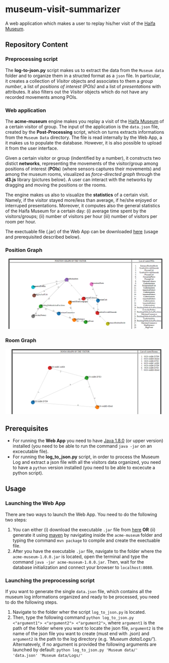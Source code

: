 # museum-visit-summarizer
A web application which makes a user to replay his/her visit of the [Haifa Museum](https://www.hma.org.il/eng).
## Repository Content
### Preprocessing script
The **log-to-json.py** script makes us to extract the data from the `Museum data` folder and to organize them in a structed format as a `json` file. In particular, 
it creates a collection of *Visitor* objects and associates to them a *group number*, a list of *positions of interest (POIs)* and a list of *presentations* with attributes. It also filters out the *Visitor* objects which do not have any recorded movements among POIs.
### Web application
The **acme-museum** engine makes you replay a visit of the [Haifa Museum](https://www.hma.org.il/eng) of a certain visitor of group. The input of the application is the 
`data.json` file, created by the **Post-Processing** script, which on turns extracts informations from the `Museum Data` directory. The file is read internally by the Web App, a it makes us to populate the database. However, it is also possible to upload it from the user interface.

Given a certain visitor or group (indentified by a number), it constructs two distict **networks**, representing the movements of the visitor/group among positions of interest (**POIs**) (where sensors captures their movements) and among the museum rooms, visualized as *force-directed graph* through the **d3.js** library (pictures below). A user can interact with the networks by dragging and moving the positions or the rooms.

The engine makes us also to visualize the **statistics** of a certain visit. Namely, if the visitor stayed more/less than average, if he/she enjoyed or interruped presentations. Moreover, it computes also the general statistics of the Haifa Museum for a certain day: (i) average time spent by the visitors/groups; (ii) number of visitors per hour (iii) number of visitors per room per hour.

The exectuable file (.jar) of the Web App can be downloaded [here](https://drive.google.com/file/d/1c6hdJKcqEGeAgQrlpvVt5k_Wi1UKNT_e/view?usp=sharing) (usage and prerequisited described below).

### Position Graph
![picture](examplePositionGraph.PNG)

### Room Graph
![picture](exampleRoomGraph.PNG)

## Prerequisites
- For running the **Web App** you need to have [Java 1.8.0](https://www.oracle.com/it/java/technologies/javase-downloads.html) (or upper version) installed 
(you need to be able to run the command  `java -jar` on an excecutable file).
- For running the **log_to_json.py** script, in order to process the Museum Log and extract a json file with all the visitors data organized, you
need to have a `python` version installed (you need to be able to excecute a python script).

## Usage
### Launching the Web App
There are two ways to launch the Web App. You need to do the following two steps:
1. You can either (i) download the executable `.jar` file from [here](https://drive.google.com/file/d/1c6hdJKcqEGeAgQrlpvVt5k_Wi1UKNT_e/view?usp=sharing)
**OR** (ii) generate it using [maven](https://maven.apache.org/) by navigating inside the `acme-museum` folder and typing
the command `mvn package` to compile and create the exectuable file.
2. After you have the executable `.jar` file, navigate to the folder where the `acme-museum-1.0.0.jar` is located, open the terminal and type the command `java -jar acme-museum-1.0.0.jar`. Then, wait for the database initialization and connect your browser to `localhost:8080`.

### Launching the preprocessing script 
If you want to generate the single `data.json` file, which contains all the museum log informations organized and ready to be processed,
you need to do the following steps. 
1. Navigate to the folder wher the script `log_to_json.py` is located. 
2. Then, type the following command `python log_to_json.py <"argument1"> <"argument2"> <"argument2">`, where `argument1` is the
path of the folder where you want to locate the json file, `argument2` is the name of the json file you want to create (must end with .json) and 
`argument2` is the path to the log directory (e.g. *'Museum data/Logs/'*). 
Alternatevely, if no argument is provided the following arguments are launched by default: `python log_to_json.py 'Museum data/' 'data.json' 'Museum data/Logs/'`
